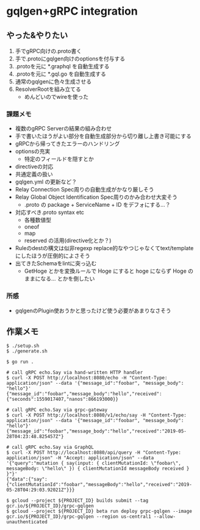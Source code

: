 # gqlgen+gRPC integration

## やった&やりたい

1. 手でgRPC向けの.proto書く
1. 手で.protoにgqlgen向けのoptionsを付与する
1. .protoを元に *.graphql を自動生成する
1. .protoを元に *.gql.go を自動生成する
1. 通常のgqlgenに色々生成させる
1. ResolverRootを組み立てる
    * めんどいのでwireを使った

### 課題メモ

* 複数のgRPC Serverの結果の組み合わせ
* 手で書いたほうがよい部分を自動生成部分から切り離し上書き可能にする
* gRPCから帰ってきたエラーのハンドリング
* optionsの充実
    * 特定のフィールドを隠すとか
* directiveの対応
* 共通定義の扱い
* gqlgen.yml の更新など？
* Relay Connection Spec周りの自動生成がかなり厳しそう
* Relay Global Object Identification Spec周りのかみ合わせ大変そう
    * .proto の package + ServiceName + ID をデフォにする…？
* 対応すべき.proto syntax etc
    * 各種数値型
    * oneof
    * map
    * reserved の活用(directive化とか？)
* Ruleのdestの構文は似非regexp replace的なやつじゃなくてtext/templateにしたほうが圧倒的によさそう
* 出てきたSchemaをlintに突っ込む
    * GetHoge とかを変換ルールで Hoge にすると hoge にならず Hoge のままになる… とかを倒したい

### 所感

* gqlgenのPlugin使おうかと思ったけど使う必要があまりなさそう

## 作業メモ

```
$ ./setup.sh
$ ./generate.sh
```

```
$ go run .

# call gRPC echo.Say via hand-written HTTP handler
$ curl -X POST http://localhost:8080/echo -H "Content-Type: application/json" --data '{"message_id":"foobar", "message_body": "hello"}'
{"message_id":"foobar","message_body":"hello","received":{"seconds":1559017407,"nanos":866193000}}

# call gRPC echo.Say via grpc-gateway
$ curl -X POST http://localhost:8080/v1/echo/say -H "Content-Type: application/json" --data '{"message_id":"foobar", "message_body": "hello"}'
{"message_id":"foobar","message_body":"hello","received":"2019-05-28T04:23:48.825457Z"}

# call gRPC echo.Say via GraphQL
$ curl -X POST http://localhost:8080/api/query -H "Content-Type: application/json" -H "Accept: application/json" --data '{"query":"mutation { say(input: { clientMutationId: \"foobar\", messageBody: \"hello\" }) { clientMutationId messageBody received } }"}'
{"data":{"say":{"clientMutationId":"foobar","messageBody":"hello","received":"2019-05-28T04:29:03.92021Z"}}}
```

```
$ gcloud --project ${PROJECT_ID} builds submit --tag gcr.io/${PROJECT_ID}/grpc-gqlgen
$ gcloud --project ${PROJECT_ID} beta run deploy grpc-gqlgen --image gcr.io/${PROJECT_ID}/grpc-gqlgen --region us-central1 --allow-unauthenticated
```
